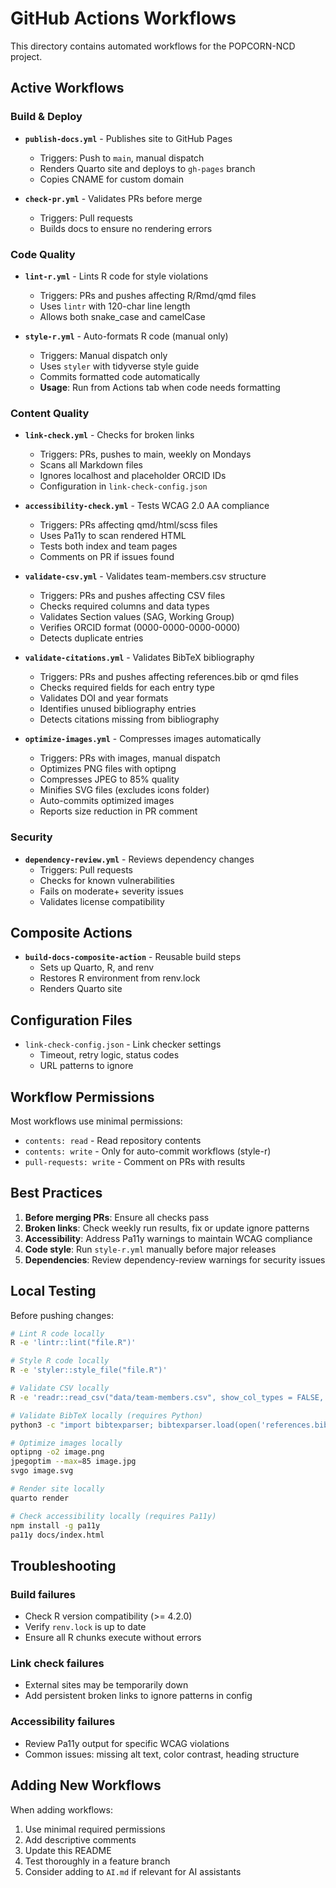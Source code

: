 # GitHub Actions Workflows

This directory contains automated workflows for the POPCORN-NCD project.

## Active Workflows

### Build & Deploy

- **`publish-docs.yml`** - Publishes site to GitHub Pages
  - Triggers: Push to `main`, manual dispatch
  - Renders Quarto site and deploys to `gh-pages` branch
  - Copies CNAME for custom domain

- **`check-pr.yml`** - Validates PRs before merge
  - Triggers: Pull requests
  - Builds docs to ensure no rendering errors

### Code Quality

- **`lint-r.yml`** - Lints R code for style violations
  - Triggers: PRs and pushes affecting R/Rmd/qmd files
  - Uses `lintr` with 120-char line length
  - Allows both snake_case and camelCase

- **`style-r.yml`** - Auto-formats R code (manual only)
  - Triggers: Manual dispatch only
  - Uses `styler` with tidyverse style guide
  - Commits formatted code automatically
  - **Usage**: Run from Actions tab when code needs formatting

### Content Quality

- **`link-check.yml`** - Checks for broken links
  - Triggers: PRs, pushes to main, weekly on Mondays
  - Scans all Markdown files
  - Ignores localhost and placeholder ORCID IDs
  - Configuration in `link-check-config.json`

- **`accessibility-check.yml`** - Tests WCAG 2.0 AA compliance
  - Triggers: PRs affecting qmd/html/scss files
  - Uses Pa11y to scan rendered HTML
  - Tests both index and team pages
  - Comments on PR if issues found

- **`validate-csv.yml`** - Validates team-members.csv structure
  - Triggers: PRs and pushes affecting CSV files
  - Checks required columns and data types
  - Validates Section values (SAG, Working Group)
  - Verifies ORCID format (0000-0000-0000-0000)
  - Detects duplicate entries

- **`validate-citations.yml`** - Validates BibTeX bibliography
  - Triggers: PRs and pushes affecting references.bib or qmd files
  - Checks required fields for each entry type
  - Validates DOI and year formats
  - Identifies unused bibliography entries
  - Detects citations missing from bibliography

- **`optimize-images.yml`** - Compresses images automatically
  - Triggers: PRs with images, manual dispatch
  - Optimizes PNG files with optipng
  - Compresses JPEG to 85% quality
  - Minifies SVG files (excludes icons folder)
  - Auto-commits optimized images
  - Reports size reduction in PR comment

### Security

- **`dependency-review.yml`** - Reviews dependency changes
  - Triggers: Pull requests
  - Checks for known vulnerabilities
  - Fails on moderate+ severity issues
  - Validates license compatibility

## Composite Actions

- **`build-docs-composite-action`** - Reusable build steps
  - Sets up Quarto, R, and renv
  - Restores R environment from renv.lock
  - Renders Quarto site

## Configuration Files

- `link-check-config.json` - Link checker settings
  - Timeout, retry logic, status codes
  - URL patterns to ignore

## Workflow Permissions

Most workflows use minimal permissions:
- `contents: read` - Read repository contents
- `contents: write` - Only for auto-commit workflows (style-r)
- `pull-requests: write` - Comment on PRs with results

## Best Practices

1. **Before merging PRs**: Ensure all checks pass
2. **Broken links**: Check weekly run results, fix or update ignore patterns
3. **Accessibility**: Address Pa11y warnings to maintain WCAG compliance
4. **Code style**: Run `style-r.yml` manually before major releases
5. **Dependencies**: Review dependency-review warnings for security issues

## Local Testing

Before pushing changes:

```bash
# Lint R code locally
R -e 'lintr::lint("file.R")'

# Style R code locally
R -e 'styler::style_file("file.R")'

# Validate CSV locally
R -e 'readr::read_csv("data/team-members.csv", show_col_types = FALSE, comment = "#")'

# Validate BibTeX locally (requires Python)
python3 -c "import bibtexparser; bibtexparser.load(open('references.bib'))"

# Optimize images locally
optipng -o2 image.png
jpegoptim --max=85 image.jpg
svgo image.svg

# Render site locally
quarto render

# Check accessibility locally (requires Pa11y)
npm install -g pa11y
pa11y docs/index.html
```

## Troubleshooting

### Build failures
- Check R version compatibility (>= 4.2.0)
- Verify `renv.lock` is up to date
- Ensure all R chunks execute without errors

### Link check failures
- External sites may be temporarily down
- Add persistent broken links to ignore patterns in config

### Accessibility failures
- Review Pa11y output for specific WCAG violations
- Common issues: missing alt text, color contrast, heading structure

## Adding New Workflows

When adding workflows:
1. Use minimal required permissions
2. Add descriptive comments
3. Update this README
4. Test thoroughly in a feature branch
5. Consider adding to `AI.md` if relevant for AI assistants

